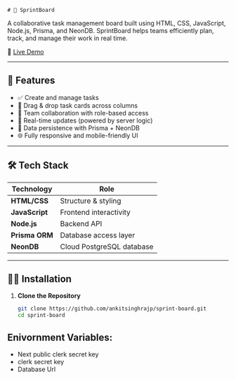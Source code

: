     # 🏁 SprintBoard

A collaborative task management board built using HTML, CSS, JavaScript, Node.js, Prisma, and NeonDB. SprintBoard helps teams efficiently plan, track, and manage their work in real time.

🔗 [Live Demo](https://sprint-board-nine.vercel.app/)

---

## 🚀 Features

- ✅ Create and manage tasks
- 🧩 Drag & drop task cards across columns
- 👥 Team collaboration with role-based access
- 📌 Real-time updates (powered by server logic)
- 💾 Data persistence with Prisma + NeonDB
- 🌐 Fully responsive and mobile-friendly UI

---

## 🛠️ Tech Stack

| Technology   | Role                     |
|--------------|--------------------------|
| **HTML/CSS** | Structure & styling      |
| **JavaScript** | Frontend interactivity |
| **Node.js**  | Backend API              |
| **Prisma ORM** | Database access layer  |
| **NeonDB**   | Cloud PostgreSQL database |

---

## 🧑‍💻 Installation

1. **Clone the Repository**
   ```bash
   git clone https://github.com/ankitsinghrajp/sprint-board.git
   cd sprint-board

## Enivornment Variables:

- Next public clerk secret key
- clerk secret key
- Database Url